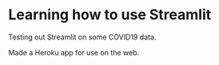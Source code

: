 # Learning how to use Streamlit
Testing out Streamlit on some COVID19 data.

Made a Heroku app for use on the web.
